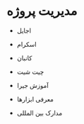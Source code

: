 # مدیریت پروژه

- اجایل

- اسکرام

- کانبان

- چیت شیت

- آموزش جیرا

- معرفی ابزارها

- مدارک بین المللی
